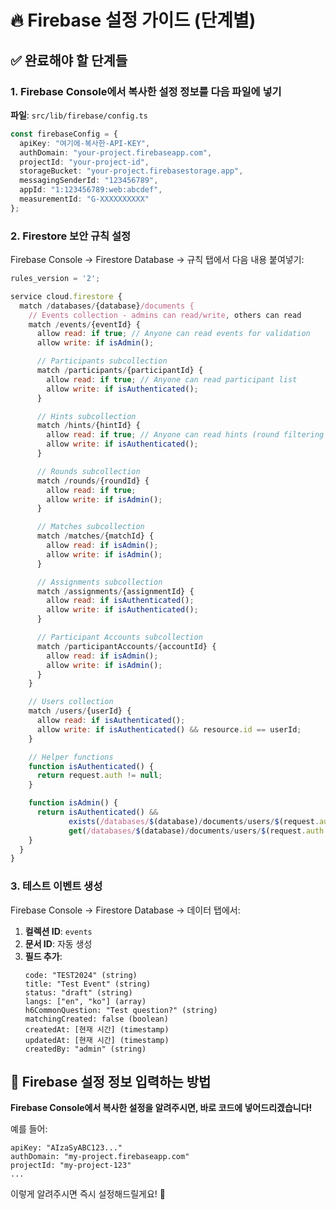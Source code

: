 # 🔥 Firebase 설정 가이드 (단계별)

## ✅ 완료해야 할 단계들

### 1. Firebase Console에서 복사한 설정 정보를 다음 파일에 넣기

**파일**: `src/lib/firebase/config.ts`

```typescript
const firebaseConfig = {
  apiKey: "여기에-복사한-API-KEY",
  authDomain: "your-project.firebaseapp.com",
  projectId: "your-project-id",
  storageBucket: "your-project.firebasestorage.app",
  messagingSenderId: "123456789",
  appId: "1:123456789:web:abcdef",
  measurementId: "G-XXXXXXXXXX"
};
```

### 2. Firestore 보안 규칙 설정

Firebase Console → Firestore Database → 규칙 탭에서 다음 내용 붙여넣기:

```javascript
rules_version = '2';

service cloud.firestore {
  match /databases/{database}/documents {
    // Events collection - admins can read/write, others can read
    match /events/{eventId} {
      allow read: if true; // Anyone can read events for validation
      allow write: if isAdmin();

      // Participants subcollection
      match /participants/{participantId} {
        allow read: if true; // Anyone can read participant list
        allow write: if isAuthenticated();
      }

      // Hints subcollection
      match /hints/{hintId} {
        allow read: if true; // Anyone can read hints (round filtering done in app)
        allow write: if isAuthenticated();
      }

      // Rounds subcollection
      match /rounds/{roundId} {
        allow read: if true;
        allow write: if isAdmin();
      }

      // Matches subcollection
      match /matches/{matchId} {
        allow read: if isAdmin();
        allow write: if isAdmin();
      }

      // Assignments subcollection
      match /assignments/{assignmentId} {
        allow read: if isAuthenticated();
        allow write: if isAuthenticated();
      }

      // Participant Accounts subcollection
      match /participantAccounts/{accountId} {
        allow read: if isAdmin();
        allow write: if isAdmin();
      }
    }

    // Users collection
    match /users/{userId} {
      allow read: if isAuthenticated();
      allow write: if isAuthenticated() && resource.id == userId;
    }

    // Helper functions
    function isAuthenticated() {
      return request.auth != null;
    }

    function isAdmin() {
      return isAuthenticated() &&
             exists(/databases/$(database)/documents/users/$(request.auth.uid)) &&
             get(/databases/$(database)/documents/users/$(request.auth.uid)).data.roleClaims.admin == true;
    }
  }
}
```

### 3. 테스트 이벤트 생성

Firebase Console → Firestore Database → 데이터 탭에서:

1. **컬렉션 ID**: `events`
2. **문서 ID**: 자동 생성
3. **필드 추가**:
   ```
   code: "TEST2024" (string)
   title: "Test Event" (string)
   status: "draft" (string)
   langs: ["en", "ko"] (array)
   h6CommonQuestion: "Test question?" (string)
   matchingCreated: false (boolean)
   createdAt: [현재 시간] (timestamp)
   updatedAt: [현재 시간] (timestamp)
   createdBy: "admin" (string)
   ```

## 🚀 Firebase 설정 정보 입력하는 방법

**Firebase Console에서 복사한 설정을 알려주시면, 바로 코드에 넣어드리겠습니다!**

예를 들어:
```
apiKey: "AIzaSyABC123..."
authDomain: "my-project.firebaseapp.com"
projectId: "my-project-123"
...
```

이렇게 알려주시면 즉시 설정해드릴게요! 📝